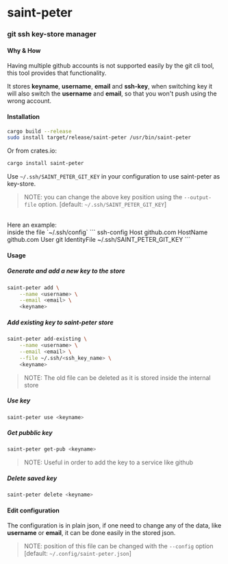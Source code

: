 # saint-peter
### git ssh key-store manager

#### Why & How
Having multiple github accounts is not supported easily by the git cli tool,
this tool provides that functionality.

It stores **keyname**, **username**, **email** and **ssh-key**, when switching key it will also
switch the **username** and **email**, so that you won't push using the wrong account.

#### Installation
``` bash
cargo build --release
sudo install target/release/saint-peter /usr/bin/saint-peter
```

Or from crates.io:
``` bash
cargo install saint-peter
```


Use `~/.ssh/SAINT_PETER_GIT_KEY` in your configuration to use saint-peter as key-store.
> NOTE: you can change the above key position using the `--output-file` option. [default: `~/.ssh/SAINT_PETER_GIT_KEY`]
<br>
Here an example:
<br>
inside the file `~/.ssh/config`
``` ssh-config
Host github.com
   HostName github.com
   User git
   IdentityFile ~/.ssh/SAINT_PETER_GIT_KEY
```

#### Usage
##### Generate and add a new key to the store
``` bash
saint-peter add \
    --name <username> \
    --email <email> \
    <keyname>
```

##### Add existing key to saint-peter store
``` bash
saint-peter add-existing \
    --name <username> \
    --email <email> \
    --file ~/.ssh/<ssh_key_name> \
    <keyname>
```
> NOTE: The old file can be deleted as it is stored inside the internal store

##### Use key
``` bash
saint-peter use <keyname>
```

##### Get pubblic key
``` bash
saint-peter get-pub <keyname>
```
> NOTE: Useful in order to add the key to a service like github

##### Delete saved key
``` bash
saint-peter delete <keyname>
```

#### Edit configuration
The configuration is in plain json, if one need to change any of the data, like **username** or **email**,
it can be done easily in the stored json.
> NOTE: position of this file can be changed with the `--config` option [default: `~/.config/saint-peter.json`]
